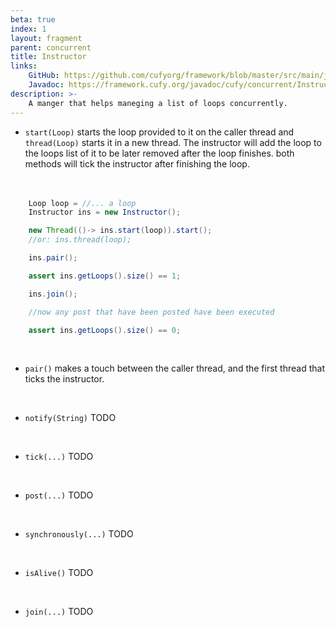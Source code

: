 ```yaml
---
beta: true
index: 1
layout: fragment
parent: concurrent
title: Instructor
links:
    GitHub: https://github.com/cufyorg/framework/blob/master/src/main/java/cufy/concurrent/Instructor.java
    Javadoc: https://framework.cufy.org/javadoc/cufy/concurrent/Instructor.html
description: >-
    A manger that helps maneging a list of loops concurrently.
---
```


- `start(Loop)` starts the loop provided to it on the caller thread and `thread(Loop)` starts
it in a new thread. The instructor will add the loop to the loops list of it to be later 
removed after the loop finishes. both methods will tick the instructor
after finishing the loop.  
<br><br>
```java 
    Loop loop = //... a loop
    Instructor ins = new Instructor();

    new Thread(()-> ins.start(loop)).start();
    //or: ins.thread(loop);

    ins.pair();

    assert ins.getLoops().size() == 1;

    ins.join();

    //now any post that have been posted have been executed

    assert ins.getLoops().size() == 0;
```
<br>

- `pair()` makes a touch between the caller thread, and the first thread that ticks the instructor.
<br><br>
```java 
```

- `notify(String)` TODO
<br>

- `tick(...)` TODO
<br>

- `post(...)` TODO
<br>

- `synchronously(...)` TODO
<br>

- `isAlive()` TODO
<br>

- `join(...)` TODO